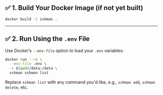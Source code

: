 
## ✅ 1. Build Your Docker Image (if not yet built)

```bash
docker build -t sshman .
```

---

## ✅ 2. Run Using the `.env` File

Use Docker’s `--env-file` option to load your `.env` variables:

```bash
docker run --rm \
  --env-file .env \
  -v $(pwd)/data:/data \
  sshman sshman list
```

Replace `sshman list` with any command you'd like, e.g., `sshman add`, `sshman delete`, etc.
